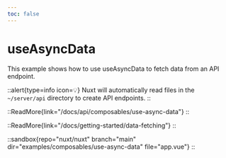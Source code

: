 ```yaml
---
toc: false
---
```


# useAsyncData

This example shows how to use useAsyncData to fetch data from an API endpoint.

::alert{type=info icon=💡}
Nuxt will automatically read files in the `~/server/api` directory to create API endpoints.
::

::ReadMore{link="/docs/api/composables/use-async-data"}
::

::ReadMore{link="/docs/getting-started/data-fetching"}
::

::sandbox{repo="nuxt/nuxt" branch="main" dir="examples/composables/use-async-data" file="app.vue"}
::
